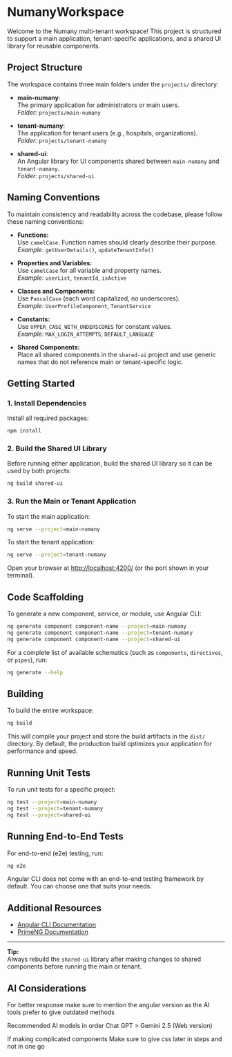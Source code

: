 # NumanyWorkspace

Welcome to the Numany multi-tenant workspace! This project is structured to support a main application, tenant-specific applications, and a shared UI library for reusable components.

## Project Structure

The workspace contains three main folders under the `projects/` directory:

- **main-numany**:  
  The primary application for administrators or main users.  
  _Folder:_ `projects/main-numany`

- **tenant-numany**:  
  The application for tenant users (e.g., hospitals, organizations).  
  _Folder:_ `projects/tenant-numany`

- **shared-ui**:  
  An Angular library for UI components shared between `main-numany` and `tenant-numany`.  
  _Folder:_ `projects/shared-ui`

## Naming Conventions

To maintain consistency and readability across the codebase, please follow these naming conventions:

- **Functions:**  
  Use `camelCase`. Function names should clearly describe their purpose.  
  _Example:_ `getUserDetails()`, `updateTenantInfo()`

- **Properties and Variables:**  
  Use `camelCase` for all variable and property names.  
  _Example:_ `userList`, `tenantId`, `isActive`

- **Classes and Components:**  
  Use `PascalCase` (each word capitalized, no underscores).  
  _Example:_ `UserProfileComponent`, `TenantService`

- **Constants:**  
  Use `UPPER_CASE_WITH_UNDERSCORES` for constant values.  
  _Example:_ `MAX_LOGIN_ATTEMPTS`, `DEFAULT_LANGUAGE`

- **Shared Components:**  
  Place all shared components in the `shared-ui` project and use generic names that do not reference main or tenant-specific logic.

## Getting Started

### 1. Install Dependencies

Install all required packages:

```bash
npm install
```

### 2. Build the Shared UI Library

Before running either application, build the shared UI library so it can be used by both projects:

```bash
ng build shared-ui
```

### 3. Run the Main or Tenant Application

To start the main application:

```bash
ng serve --project=main-numany
```

To start the tenant application:

```bash
ng serve --project=tenant-numany
```

Open your browser at [http://localhost:4200/](http://localhost:4200/) (or the port shown in your terminal).

## Code Scaffolding

To generate a new component, service, or module, use Angular CLI:

```bash
ng generate component component-name --project=main-numany
ng generate component component-name --project=tenant-numany
ng generate component component-name --project=shared-ui
```

For a complete list of available schematics (such as `components`, `directives`, or `pipes`), run:

```bash
ng generate --help
```

## Building

To build the entire workspace:

```bash
ng build
```

This will compile your project and store the build artifacts in the `dist/` directory. By default, the production build optimizes your application for performance and speed.

## Running Unit Tests

To run unit tests for a specific project:

```bash
ng test --project=main-numany
ng test --project=tenant-numany
ng test --project=shared-ui
```

## Running End-to-End Tests

For end-to-end (e2e) testing, run:

```bash
ng e2e
```

Angular CLI does not come with an end-to-end testing framework by default. You can choose one that suits your needs.

## Additional Resources

- [Angular CLI Documentation](https://angular.dev/tools/cli)
- [PrimeNG Documentation](https://primeng.org/)

---

**Tip:**  
Always rebuild the `shared-ui` library after making changes to shared components before running the main or tenant.
 

## AI Considerations

For better response make sure to mention the angular version as the AI tools prefer to give outdated methods

Recommended AI models in order Chat GPT > Gemini 2.5 (Web version)

If making complicated components Make sure to give css later in steps and not in one go